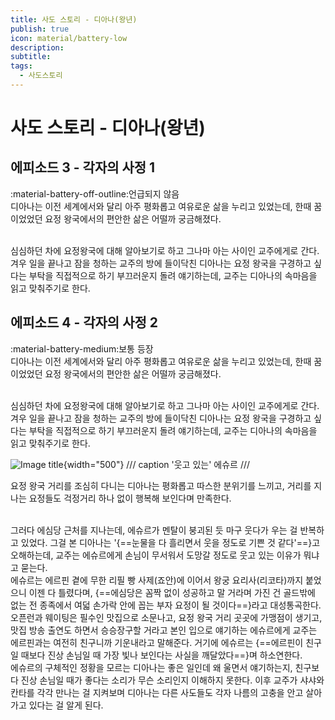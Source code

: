 ```yaml
---
title: 사도 스토리 - 디아나(왕년)
publish: true
icon: material/battery-low
description:
subtitle: 
tags:
  - 사도스토리
---
```


# 사도 스토리 - 디아나(왕년)

## 에피소드 3 - 각자의 사정 1
<span class="badge badge-version"><span class="badge-icon">:material-battery-off-outline:</span>언급되지 않음</span>
<br>
디아나는 이전 세계에서와 달리 아주 평화롭고 여유로운 삶을 누리고 있었는데, 한때 꿈이었었던 요정 왕국에서의 편안한 삶은 어떨까 궁금해졌다.

<br>
심심하던 차에 요정왕국에 대해 알아보기로 하고 그나마 아는 사이인 교주에게로 간다. 겨우 일을 끝나고 잠을 청하는 교주의 방에 들이닥친 디아나는 요정 왕국을 구경하고 싶다는 부탁을 직접적으로 하기 부끄러운지 돌려 얘기하는데, 교주는 디아나의 속마음을 읽고 맞춰주기로 한다.

## 에피소드 4 - 각자의 사정 2
<span class="badge badge-version"><span class="badge-icon">:material-battery-medium:</span>보통 등장</span>
<br>
디아나는 이전 세계에서와 달리 아주 평화롭고 여유로운 삶을 누리고 있었는데, 한때 꿈이었었던 요정 왕국에서의 편안한 삶은 어떨까 궁금해졌다.

<br>
심심하던 차에 요정왕국에 대해 알아보기로 하고 그나마 아는 사이인 교주에게로 간다. 겨우 일을 끝나고 잠을 청하는 교주의 방에 들이닥친 디아나는 요정 왕국을 구경하고 싶다는 부탁을 직접적으로 하기 부끄러운지 돌려 얘기하는데, 교주는 디아나의 속마음을 읽고 맞춰주기로 한다.

![Image title](https://vitamink1.github.io/ashur-note/assets/story/s2_sado_dianayester_1.png){width="500"}
/// caption
'웃고 있는' 에슈르
///

요정 왕국 거리를 조심히 다니는 디아나는 평화롭고 따스한 분위기를 느끼고, 거리를 지나는 요정들도 걱정거리 하나 없이 행복해 보인다며 만족한다. 

<br>
그러다 에심당 근처를 지나는데, 에슈르가 멘탈이 붕괴된 듯 마구 웃다가 우는 걸 반복하고 있었다. 그걸 본 디아나는 '{==눈물을 다 흘리면서 웃을 정도로 기쁜 것 같다'==}고 오해하는데, 교주는 에슈르에게 손님이 무서워서 도망갈 정도로 웃고 있는 이유가 뭐냐고 묻는다. 

<br>
에슈르는 에르핀 곁에 무한 리필 빵 사제(죠안)에 이어서 왕궁 요리사(리코타)까지 붙었으니 이젠 다 틀렸다며, {==에심당은 꼼짝 없이 성공하고 말 거라며 가진 건 골드밖에 없는 전 종족에서 여덟 손가락 안에 꼽는 부자 요정이 될 것이다==}라고 대성통곡한다. 오픈런과 웨이팅은 필수인 맛집으로 소문나고, 요정 왕국 거리 곳곳에 가맹점이 생기고, 맛집 방송 출연도 하면서 승승장구할 거라고 본인 입으로 얘기하는 에슈르에게 교주는 에르핀과는 여전히 친구니까 기운내라고 말해준다. 거기에 에슈르는 {==에르핀이 친구일 때보다 진상 손님일 때 가장 빛나 보인다는 사실을 깨달았다==}며 하소연한다. 

<br>
에슈르의 구체적인 정황을 모르는 디아나는 좋은 일인데 왜 울면서 얘기하는지, 친구보다 진상 손님일 때가 좋다는 소리가 무슨 소리인지 이해하지 못한다. 이후 교주가 샤샤와 칸타를 각각 만나는 걸 지켜보며 디아나는 다른 사도들도 각자 나름의 고충을 안고 살아가고 있다는 걸 알게 된다.
<br>
<br>